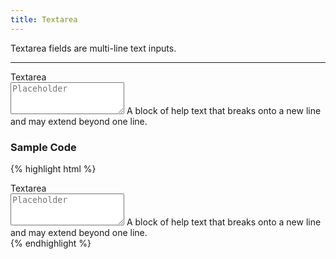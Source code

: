 ```yaml
---
title: Textarea
---
```


Textarea fields are multi-line text inputs.

**********

<form class="form-horizontal bh--form-example">
  <!-- A field and all related tags and content are wrapped in a form group element -->
  <div class="form-group">
    <!-- Labels and fields are still column classes so that they are left aligned and reflow on smaller screens  -->
    <label for="textarea1" class="col-sm-2 control-label">Textarea</label>
    <div class="col-sm-8">
      <textarea class="form-control" rows="3" id="textarea1" placeholder="Placeholder"></textarea>
      <span class="help-block">A block of help text that breaks onto a new line and may extend beyond one line.</span>
    </div>
  </div>
</form>

### Sample Code

{% highlight html %}
<div class="form-group">
  <label for="textarea1" class="col-sm-2 control-label">Textarea</label>
  <div class="col-sm-8">
    <!-- Text fields use a basic html textarea with a from-control class. -->
    <textarea class="form-control" rows="3" id="textarea1" placeholder="Placeholder"></textarea><!-- Placeholder text should be dynamic if supplied. -->
    <!-- You may include help text. -->
    <span class="help-block">A block of help text that breaks onto a new line and may extend beyond one line.</span>
  </div>
</div>
{% endhighlight %}

